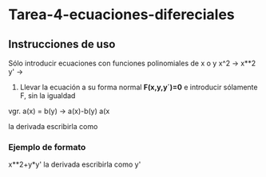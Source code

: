 # Tarea-4-ecuaciones-difereciales

## Instrucciones de uso

Sólo introducir ecuaciones con funciones polinomiales de x o y
x^2 -> x\**2
y'  -> 

1. Llevar la ecuación a su forma normal **F(x,y,y´)=0**
e introducir sólamente F, sin la igualdad

vgr.
a(x) = b(y) -> a(x)-b(y)
a(x

la derivada escribirla como 
### Ejemplo de formato
x\**2+y\*y'
la derivada escribirla como y'
